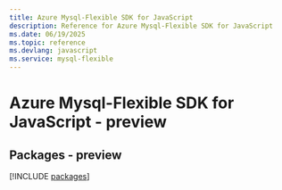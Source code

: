 ```yaml
---
title: Azure Mysql-Flexible SDK for JavaScript
description: Reference for Azure Mysql-Flexible SDK for JavaScript
ms.date: 06/19/2025
ms.topic: reference
ms.devlang: javascript
ms.service: mysql-flexible
---
```

# Azure Mysql-Flexible SDK for JavaScript - preview
## Packages - preview
[!INCLUDE [packages](mysql-flexible-index.md)]